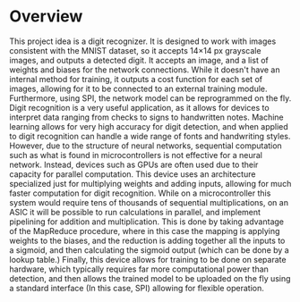 Overview
=================

This project idea is a digit recognizer. It is designed to work with images consistent with the MNIST dataset, so it accepts 14×14 px grayscale images, and outputs a detected digit. It accepts an image, and a list of weights and biases for the network connections. While it doesn't have an internal method for training, it outputs a cost function for each set of images, allowing for it to be connected to an external training module. Furthermore, using SPI, the network model can be reprogrammed on the fly. Digit recognition is a very useful application, as it allows for devices to interpret data ranging from checks to signs to handwritten notes. Machine learning allows for very high accuracy for digit detection, and when applied to digit recognition can handle a wide range of fonts and handwriting styles. However, due to the structure of neural networks, sequential computation such as what is found in microcontrollers is not effective for a neural network. Instead, devices such as GPUs are often used due to their capacity for parallel computation. This device uses an architecture specialized just for multiplying weights and adding inputs, allowing for much faster computation for digit recognition. While on a microcontroller this system would require tens of thousands of sequential multiplications, on an ASIC it will be possible to run calculations in parallel, and implement pipelining for addition and multiplication. This is done by taking advantage of the MapReduce procedure, where in this case the mapping is applying weights to the biases, and the reduction is adding together all the inputs to a sigmoid, and then calculating the sigmoid output (which can be done by a lookup table.) Finally, this device allows for training to be done on separate hardware, which typically requires far more computational power than detection, and then allows the trained model to be uploaded on the fly using a standard interface (In this case, SPI) allowing for flexible operation.

